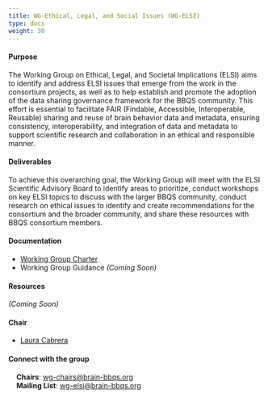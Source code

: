 ```yaml
---
title: WG-Ethical, Legal, and Social Issues (WG-ELSI)
type: docs
weight: 30
---
```


#### Purpose

The Working Group on Ethical, Legal, and Societal Implications (ELSI) aims to identify and address ELSI issues that emerge from the work in the consortium projects, as well as to help establish and promote the adoption of the data sharing governance framework for the BBQS community. This effort is essential to facilitate FAIR (Findable, Accessible, Interoperable, Reusable) sharing and reuse of brain behavior data and metadata, ensuring consistency, interoperability, and integration of data and metadata to support scientific research and collaboration in an ethical and responsible manner.


#### Deliverables

To achieve this overarching goal, the Working Group will meet with the ELSI Scientific Advisory Board to identify areas to prioritize, conduct workshops on key ELSI topics to discuss with the larger BBQS community, conduct research on ethical issues to identify and create recommendations for the consortium and the broader community, and share these resources with BBQS consortium members. 

<!-- #### Taskforce(s) -->

#### Documentation
- [Working Group Charter](https://docs.google.com/document/d/1GnGAAeUUrkO5dvk_P3zXjjF0HiiIBGyy/edit?usp=sharing&ouid=117099683135763927535&rtpof=true&sd=true)
- Working Group Guidance _(Coming Soon)_

#### Resources
_(Coming Soon)_

#### Chair
- [Laura Cabrera](https://rockethics.psu.edu/people/laura-cabrera/)

#### Connect with the group
&nbsp;&nbsp;&nbsp;&nbsp;**Chairs**: wg-chairs@brain-bbqs.org\
&nbsp;&nbsp;&nbsp;&nbsp;**Mailing List**: wg-elsi@brain-bbqs.org